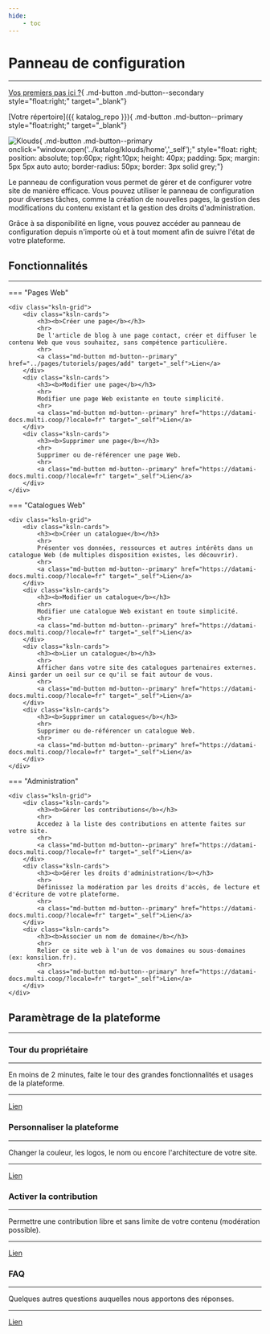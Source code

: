 ```yaml
---
hide:
    - toc
---
```


# Panneau de configuration

---

[Vos premiers pas ici ?](#parametrage-de-la-plateforme){ .md-button .md-button--secondary style="float:right;" target="_blank"}

[Votre répertoire]({{ katalog_repo }}){ .md-button .md-button--primary style="float:right;" target="_blank"}


![Klouds](https://cdn-icons-png.flaticon.com/512/3208/3208676.png){ .md-button .md-button--primary onclick="window.open('../katalog/klouds/home','_self');" style="float: right; position: absolute; top:60px; right:10px; height: 40px; padding: 5px; margin: 5px 5px auto auto; border-radius: 50px; border: 3px solid grey;"}

Le panneau de configuration vous permet de gérer et de configurer votre site de manière efficace. Vous pouvez utiliser le panneau de configuration pour diverses tâches, comme la création de nouvelles pages, la gestion des modifications du contenu existant et la gestion des droits d'administration. 

Grâce à sa disponibilité en ligne, vous pouvez accéder au panneau de configuration depuis n'importe où et à tout moment afin de suivre l'état de votre plateforme.


## Fonctionnalités

---

=== "Pages Web"

    <div class="ksln-grid">
        <div class="ksln-cards">
            <h3><b>Créer une page</b></h3>
            <hr>
            De l'article de blog à une page contact, créer et diffuser le contenu Web que vous souhaitez, sans compétence particulière.
            <hr>
            <a class="md-button md-button--primary" href="../pages/tutoriels/pages/add" target="_self">Lien</a>
        </div>
        <div class="ksln-cards">
            <h3><b>Modifier une page</b></h3>
            <hr>
            Modifier une page Web existante en toute simplicité.
            <hr>
            <a class="md-button md-button--primary" href="https://datami-docs.multi.coop/?locale=fr" target="_self">Lien</a>
        </div>
        <div class="ksln-cards">
            <h3><b>Supprimer une page</b></h3>
            <hr>
            Supprimer ou de-référencer une page Web. 
            <hr>
            <a class="md-button md-button--primary" href="https://datami-docs.multi.coop/?locale=fr" target="_self">Lien</a>
        </div>
    </div>

=== "Catalogues Web"

    <div class="ksln-grid">
        <div class="ksln-cards">
            <h3><b>Créer un catalogue</b></h3>
            <hr>
            Présenter vos données, ressources et autres intérêts dans un catalogue Web (de multiples disposition existes, les découvrir).
            <hr>
            <a class="md-button md-button--primary" href="https://datami-docs.multi.coop/?locale=fr" target="_self">Lien</a>
        </div>
        <div class="ksln-cards">
            <h3><b>Modifier un catalogue</b></h3>
            <hr>
            Modifier une catalogue Web existant en toute simplicité.
            <hr>
            <a class="md-button md-button--primary" href="https://datami-docs.multi.coop/?locale=fr" target="_self">Lien</a>
        </div>
        <div class="ksln-cards">
            <h3><b>Lier un catalogue</b></h3>
            <hr>
            Afficher dans votre site des catalogues partenaires externes. Ainsi garder un oeil sur ce qu'il se fait autour de vous.
            <hr>
            <a class="md-button md-button--primary" href="https://datami-docs.multi.coop/?locale=fr" target="_self">Lien</a>
        </div>
        <div class="ksln-cards">
            <h3><b>Supprimer un catalogues</b></h3>
            <hr>
            Supprimer ou de-référencer un catalogue Web.
            <hr>
            <a class="md-button md-button--primary" href="https://datami-docs.multi.coop/?locale=fr" target="_self">Lien</a>
        </div>
    </div>


=== "Administration"

    <div class="ksln-grid">
        <div class="ksln-cards">
            <h3><b>Gérer les contributions</b></h3>
            <hr>
            Accedez à la liste des contributions en attente faites sur votre site.
            <hr>
            <a class="md-button md-button--primary" href="https://datami-docs.multi.coop/?locale=fr" target="_self">Lien</a>
        </div>
        <div class="ksln-cards">
            <h3><b>Gérer les droits d'administration</b></h3>
            <hr>
            Définissez la modération par les droits d'accès, de lecture et d'écriture de votre plateforme.
            <hr>
            <a class="md-button md-button--primary" href="https://datami-docs.multi.coop/?locale=fr" target="_self">Lien</a>
        </div>
        <div class="ksln-cards">
            <h3><b>Associer un nom de domaine</b></h3>
            <hr>
            Relier ce site web à l'un de vos domaines ou sous-domaines (ex: konsilion.fr).
            <hr>
            <a class="md-button md-button--primary" href="https://datami-docs.multi.coop/?locale=fr" target="_self">Lien</a>
        </div>
    </div>



## Paramètrage de la plateforme

---

<div class="ksln-grid">
    <div class="ksln-cards">
        <h3><b>Tour du propriétaire</b></h3>
        <hr>
        En moins de 2 minutes, faite le tour des grandes fonctionnalités et usages de la plateforme.
        <hr>
        <a class="md-button md-button--primary" href="https://datami-docs.multi.coop/?locale=fr" target="_self">Lien</a>
    </div>
    <div class="ksln-cards">
        <h3><b>Personnaliser la plateforme</b></h3>
        <hr>
        Changer la couleur, les logos, le nom ou encore l'architecture de votre site.
        <hr>
        <a class="md-button md-button--primary" href="https://datami-docs.multi.coop/?locale=fr" target="_self">Lien</a>
    </div>
    <div class="ksln-cards">
        <h3><b>Activer la contribution</b></h3>
        <hr>
        Permettre une contribution libre et sans limite de votre contenu (modération possible).
        <hr>
        <a class="md-button md-button--primary" href="https://datami-docs.multi.coop/?locale=fr" target="_self">Lien</a>
    </div>
    <div class="ksln-cards">
        <h3><b>FAQ</b></h3>
        <hr>
        Quelques autres questions auquelles nous apportons des réponses.
        <hr>
        <a class="md-button md-button--primary" href="https://datami-docs.multi.coop/?locale=fr" target="_self">Lien</a>
    </div>
</div>   




<!-- * Copier ce <a id="PageModel" onclick="myFunction();" style="cursor:pointer;"> modèle de page Konsilion</a>. -->

<!-- * Créer votre <a id="PageLink" href="" target="_self"> nouvelle page</a>. -->

<script type="text/javascript" src="https://konsilion.github.io/katalog-setup/js/admin.js"></script>
<script type="text/javascript" src="https://konsilion.github.io/katalog-setup/js/functionality/slider-nav.js" defer></script>
